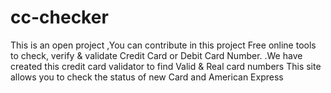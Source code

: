 # cc-checker

This is an open project ,You can contribute in this project
Free online tools to check, verify & validate Credit Card or Debit Card Number.
.We have created this credit card validator to find Valid & Real card numbers
This site allows you to check the status of new Card and American Express
